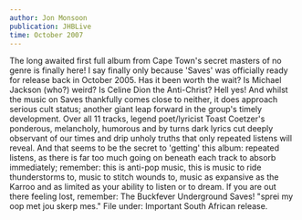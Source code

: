 ```yaml
---
author: Jon Monsoon
publication: JHBLive
time: October 2007
---
```


The long awaited first full album from Cape Town's secret masters of no genre is finally here! I say finally only because 'Saves' was officially ready for release back in October 2005. Has it been worth the wait? Is Michael Jackson (who?) weird? Is Celine Dion the Anti-Christ? Hell yes! And whilst the music on Saves thankfully comes close to neither, it does approach serious cult status; another giant leap forward in the group's timely development. Over all 11 tracks, legend poet/lyricist Toast Coetzer's ponderous, melancholy, humorous and by turns dark lyrics cut deeply observant of our times and drip unholy truths that only repeated listens will reveal. And that seems to be the secret to 'getting' this album: repeated listens, as there is far too much going on beneath each track to absorb immediately; remember: this is anti-pop music, this is music to ride thunderstorms to, music to stitch wounds to, music as expansive as the Karroo and as limited as your ability to listen or to dream. If you are out there feeling lost, remember: The Buckfever Underground Saves! "sprei my oop met jou skerp mes." File under: Important South African release.
